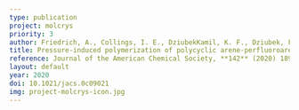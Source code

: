 ```yaml
---
type: publication
project: molcrys
priority: 3
author: Friedrich, A., Collings, I. E., DziubekKamil, K. F., Dziubek, F., Fanetti, S., Radacki, K., Ruiz-Fuertes, J., Pellicer-Porres, J., Hanfland, M., Sieh, D., Bini, R., Clark, S. J., and Marder, T. B.
title: Pressure-induced polymerization of polycyclic arene-perfluoroarene cocrystals&#58; Single crystal X-ray diffraction studies, reaction kinetics, and design of columnar hydrofluorocarbons
reference: Journal of the American Chemical Society, **142** (2020) 18907-18923.
layout: default
year: 2020
doi: 10.1021/jacs.0c09021
img: project-molcrys-icon.jpg
---
```

